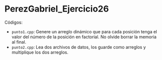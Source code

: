 # PerezGabriel_Ejercicio26


Códigos:
- `punto1.cpp`: Genere un arreglo dinámico que para cada posición tenga el valor del número de la posición en factorial. No olvide borrar la memoria al final.
- `punto2.cpp`: Lea dos archivos de datos, los guarde como arreglos y multiplique los dos arreglos.
